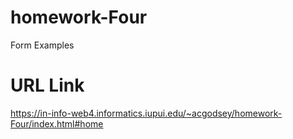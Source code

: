 # homework-Four

Form Examples

# URL Link

https://in-info-web4.informatics.iupui.edu/~acgodsey/homework-Four/index.html#home
